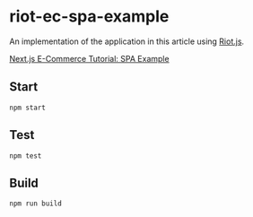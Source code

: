 # riot-ec-spa-example

An implementation of the application in this article using [Riot.js](https://riot.js.org).

[Next.js E-Commerce Tutorial: SPA Example](https://snipcart.com/blog/next-js-ecommerce-tutorial-example)

## Start

```
npm start
```

## Test

```
npm test
```

## Build

```
npm run build
```